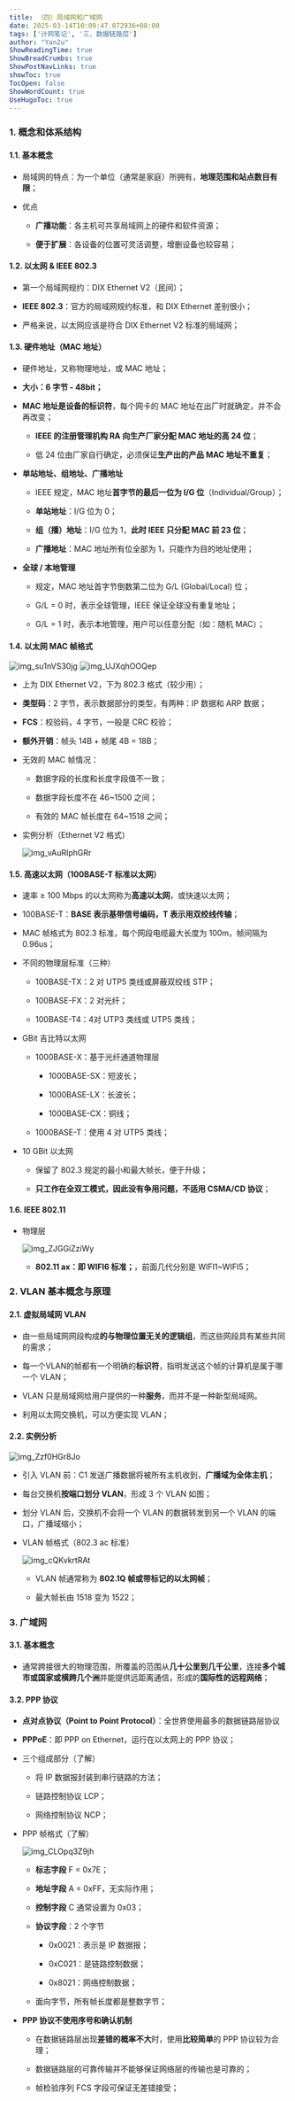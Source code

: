 ```yaml
---
title: （四）局域网和广域网
date: 2025-03-14T10:09:47.072936+08:00
tags: ['计网笔记', '三、数据链路层']
author: "Yan2u"
ShowReadingTime: true
ShowBreadCrumbs: true
ShowPostNavLinks: true
showToc: true
TocOpen: false
ShowWordCount: true
UseHugoToc: true
---
```


### 1. 概念和体系结构

#### 1.1. 基本概念

- 局域网的特点：为一个单位（通常是家庭）所拥有，**地理范围和站点数目有限**；

- 优点

	- **广播功能**：各主机可共享局域网上的硬件和软件资源；

	- **便于扩展**：各设备的位置可灵活调整，增删设备也较容易；

#### 1.2. 以太网 & IEEE 802.3

- 第一个局域网规约：DIX Ethernet V2（民间）；

- **IEEE 802.3**：官方的局域网规约标准，和 DIX Ethernet 差别很小；

- 严格来说，以太网应该是符合 DIX Ethernet V2 标准的局域网；

#### 1.3. 硬件地址（MAC 地址）

- 硬件地址，又称物理地址，或 MAC 地址；

- **大小：6 字节 - 48bit；**

- **MAC 地址是设备的标识符**，每个网卡的 MAC 地址在出厂时就确定，并不会再改变；

	- **IEEE 的注册管理机构 RA 向生产厂家分配 MAC 地址的高 24 位**；

	- 低 24 位由厂家自行确定，必须保证**生产出的产品 MAC 地址不重复**；

- **单站地址、组地址、广播地址**

	- IEEE 规定，MAC 地址**首字节的最后一位为 I/G 位**（Individual/Group）；

	- **单站地址**：I/G 位为 0；

	- **组（播）地址**：I/G 位为 1，**此时 IEEE 只分配 MAC 前 23 位**；

	- **广播地址**：MAC 地址所有位全部为 1，只能作为目的地址使用；

- **全球 / 本地管理**

	- 规定，MAC 地址首字节倒数第二位为 G/L (Global/Local) 位；

	- G/L = 0 时，表示全球管理，IEEE 保证全球没有重复地址；

	- G/L = 1 时，表示本地管理，用户可以任意分配（如：随机 MAC）；

#### 1.4. 以太网 MAC 帧格式

![img_su1nVS30jg](https://cloudflare-imgbed-ajc.pages.dev/file/1741871400368_su1nVS30jg.png)
![img_UJXqhOOQep](https://cloudflare-imgbed-ajc.pages.dev/file/1741871409346_UJXqhOOQep.png)

- 上为 DIX Ethernet V2，下为 802.3 格式（较少用）；

- **类型码**：2 字节，表示数据部分的类型，有两种：IP 数据和 ARP 数据；

- **FCS**：校验码，4 字节，一般是 CRC 校验；

- **额外开销**：帧头 14B + 帧尾 4B = 18B；

- 无效的 MAC 帧情况：

	- 数据字段的长度和长度字段值不一致；

	- 数据字段长度不在 46~1500 之间；

	- 有效的 MAC 帧长度在 64~1518 之间；

- 实例分析（Ethernet V2 格式）

	![img_vAuRIphGRr](https://cloudflare-imgbed-ajc.pages.dev/file/1741871414834_vAuRIphGRr.png)

#### 1.5. 高速以太网（100BASE-T 标准以太网）

- 速率 $\geq$ 100 Mbps 的以太网称为**高速以太网**，或快速以太网；

- 100BASE-T：**BASE 表示基带信号编码，T 表示用双绞线传输**；

- MAC 帧格式为 802.3 标准，每个网段电缆最大长度为 100m，帧间隔为 0.96us；

- 不同的物理层标准（三种）

	- 100BASE-TX：2 对 UTP5 类线或屏蔽双绞线 STP；

	- 100BASE-FX：2 对光纤；

	- 100BASE-T4：4对 UTP3 类线或 UTP5 类线；

- GBit 吉比特以太网

	- 1000BASE-X：基于光纤通道物理层

		- 1000BASE-SX：短波长；

		- 1000BASE-LX：长波长；

		- 1000BASE-CX：铜线；

	- 1000BASE-T：使用 4 对 UTP5 类线；

- 10 GBit 以太网

	- 保留了 802.3 规定的最小和最大帧长，便于升级；

	- **只工作在全双工模式，因此没有争用问题，不适用 CSMA/CD 协议**；

#### 1.6. IEEE 802.11

- 物理层

	![img_ZJGGiZziWy](https://cloudflare-imgbed-ajc.pages.dev/file/1741871414849_ZJGGiZziWy.png)

	- **802.11 ax：即 WIFI6 标准；**，前面几代分别是 WIFI1~WIFI5；

### 2. VLAN 基本概念与原理

#### 2.1. 虚拟局域网 VLAN

- 由一些局域网网段构成**的与物理位置无关的逻辑组**，而这些网段具有某些共同的需求；

- 每一个VLAN的帧都有一个明确的**标识符**，指明发送这个帧的计算机是属于哪一个  VLAN；

- VLAN 只是局域网给用户提供的一种**服务**，而并不是一种新型局域网。

- 利用以太网交换机，可以方便实现 VLAN；

#### 2.2. 实例分析

![img_Zzf0HGr8Jo](https://cloudflare-imgbed-ajc.pages.dev/file/1741871426362_Zzf0HGr8Jo.png)

- 引入 VLAN 前：C1 发送广播数据将被所有主机收到，**广播域为全体主机**；

- 每台交换机**按端口划分 VLAN**，形成 3 个 VLAN 如图；

- 划分 VLAN 后，交换机不会将一个 VLAN 的数据转发到另一个 VLAN 的端口，广播域缩小；

- VLAN 帧格式（802.3 ac 标准）

	![img_cQKvkrtRAt](https://cloudflare-imgbed-ajc.pages.dev/file/1741871430643_cQKvkrtRAt.png)

	- VLAN 帧通常称为 **802.1Q 帧或带标记的以太网帧**；

	- 最大帧长由 1518 变为 1522；

### 3. 广域网

#### 3.1. 基本概念

- 通常跨接很大的物理范围，所覆盖的范围从**几十公里到几千公里**，连接**多个城市或国家或横跨几个洲**并能提供远距离通信，形成的**国际性的远程网络**；

#### 3.2. PPP 协议

- **点对点协议（Point to Point Protocol）**：全世界使用最多的数据链路层协议

- **PPPoE**：即 PPP on Ethernet，运行在以太网上的 PPP 协议；

- 三个组成部分（了解）

	- 将 IP 数据报封装到串行链路的方法；

	- 链路控制协议 LCP；

	- 网络控制协议 NCP；

- PPP 帧格式（了解）

	![img_CLOpq3Z9jh](https://cloudflare-imgbed-ajc.pages.dev/file/1741871440651_CLOpq3Z9jh.png)

	- **标志字段** F = 0x7E；

	- **地址字段** A = 0xFF，无实际作用；

	- **控制字段** C 通常设置为 0x03；

	- **协议字段**：2 个字节

		- 0x0021：表示是 IP 数据报；

		- 0xC021：是链路控制数据；

		- 0x8021：网络控制数据；

	- 面向字节，所有帧长度都是整数字节；

- **PPP 协议不使用序号和确认机制**

	- 在数据链路层出现**差错的概率不大**时，使用**比较简单**的 PPP 协议较为合理；

	- 数据链路层的可靠传输并不能够保证网络层的传输也是可靠的；

	- 帧检验序列 FCS 字段可保证无差错接受；

